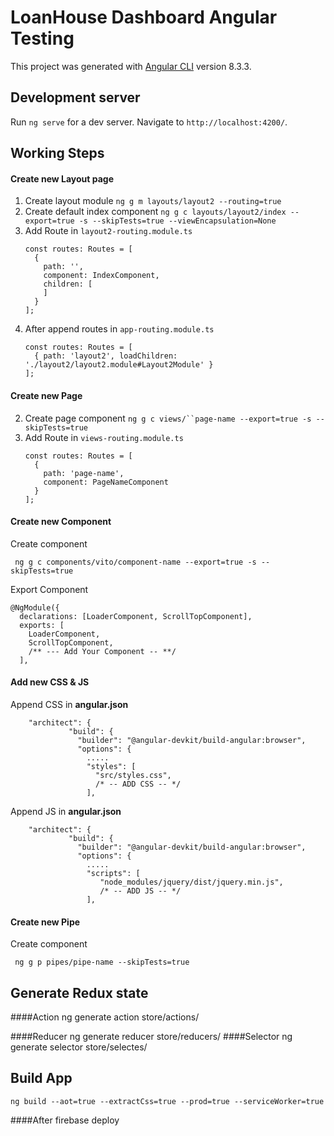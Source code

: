 # LoanHouse Dashboard Angular Testing

This project was generated with [Angular CLI](https://github.com/angular/angular-cli) version 8.3.3.

## Development server

Run `ng serve` for a dev server. Navigate to `http://localhost:4200/`.

## Working Steps

#### Create new Layout page
1. Create layout module `ng g m layouts/layout2 --routing=true`
2. Create default index component `ng g c layouts/layout2/index --export=true -s --skipTests=true --viewEncapsulation=None`
3. Add Route in `layout2-routing.module.ts` 
    ```
    const routes: Routes = [
      {
        path: '',
        component: IndexComponent,
        children: [
        ]
      }
    ];
    ```
4. After append routes in `app-routing.module.ts`
    ```
    const routes: Routes = [
      { path: 'layout2', loadChildren: './layout2/layout2.module#Layout2Module' }
    ];
    ```

#### Create new Page
2. Create page component `ng g c views/``page-name --export=true -s --skipTests=true`
3. Add Route in `views-routing.module.ts` 
    ```
    const routes: Routes = [
      {
        path: 'page-name',
        component: PageNameComponent
      }
    ];
    ```



#### Create new Component
Create component 
  
   ` ng g c components/vito/component-name --export=true -s --skipTests=true`

Export Component

    @NgModule({
      declarations: [LoaderComponent, ScrollTopComponent],
      exports: [
        LoaderComponent,
        ScrollTopComponent,
        /** --- Add Your Component -- **/
      ],
    
#### Add new CSS & JS
 Append CSS in **angular.json** 

        "architect": {
                 "build": {
                   "builder": "@angular-devkit/build-angular:browser",
                   "options": {
                     .....
                     "styles": [
                       "src/styles.css",
                       /* -- ADD CSS -- */
                     ],


 Append JS in **angular.json** 

        "architect": {
                 "build": {
                   "builder": "@angular-devkit/build-angular:browser",
                   "options": {
                     .....
                     "scripts": [
                        "node_modules/jquery/dist/jquery.min.js",
                        /* -- ADD JS -- */
                     ],

#### Create new Pipe
Create component 
  
   ` ng g p pipes/pipe-name --skipTests=true`


## Generate Redux state

####Action
    ng generate action store/actions/<action-name>
    
####Reducer
    ng generate reducer store/reducers/<reducer-name>
####Selector
     ng generate selector store/selectes/<selectors-name>
    
    
## Build App
    ng build --aot=true --extractCss=true --prod=true --serviceWorker=true
####After
    firebase deploy
